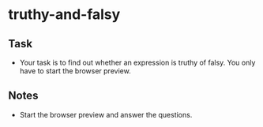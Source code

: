 # truthy-and-falsy

## Task

- Your task is to find out whether an expression is truthy of falsy. You only have to start the browser preview.

## Notes

- Start the browser preview and answer the questions.

